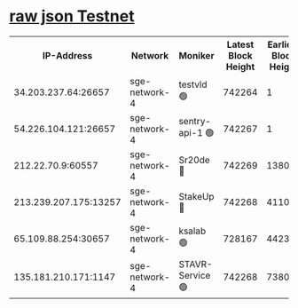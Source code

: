 
[raw json Testnet](https://rpc-check.sget.stavr.tech/sget/rpc-sget-result.json)
=


<table><tr><th>IP-Address</th><th>Network</th><th>Moniker</th><th>Latest Block Height</th><th>Earliest Block Height</th><th>Catching Up</th><th>Tx Index</th><th>Voting Power</th><th>Scan Time</th></tr><tr><td>34.203.237.64:26657</td><td>sge-network-4</td><td>testvld 🟢</td><td>742264</td><td>1</td><td>False</td><td>on</td><td>0</td><td>2023-12-21T09:52:28.121951411UTC</td></tr><tr><td>54.226.104.121:26657</td><td>sge-network-4</td><td>sentry-api-1 🟢</td><td>742267</td><td>1</td><td>False</td><td>on</td><td>0</td><td>2023-12-21T09:52:43.055183993UTC</td></tr><tr><td>212.22.70.9:60557</td><td>sge-network-4</td><td>Sr20de 🔴</td><td>742269</td><td>138001</td><td>False</td><td>on</td><td>99</td><td>2023-12-21T09:52:58.837404593UTC</td></tr><tr><td>213.239.207.175:13257</td><td>sge-network-4</td><td>StakeUp 🔴</td><td>742268</td><td>411001</td><td>False</td><td>off</td><td>100</td><td>2023-12-21T09:52:51.548333200UTC</td></tr><tr><td>65.109.88.254:30657</td><td>sge-network-4</td><td>ksalab 🟢</td><td>728167</td><td>442343</td><td>False</td><td>off</td><td>0</td><td>2023-12-21T09:52:56.343476742UTC</td></tr><tr><td>135.181.210.171:1147</td><td>sge-network-4</td><td>STAVR-Service 🟢</td><td>742268</td><td>738001</td><td>False</td><td>on</td><td>0</td><td>2023-12-21T09:52:51.931673578UTC</td></tr></table>
